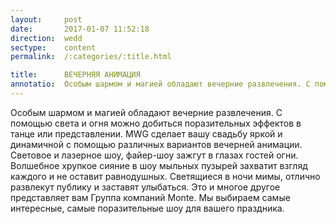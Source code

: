```yaml
---
layout:     post
date:       2017-01-07 11:52:18
direction:  wedd
sectype:    content
permalink:  /:categories/:title.html

title:      ВЕЧЕРНЯЯ АНИМАЦИЯ          
annotatio:  Особым шармом и магией обладают вечерние развлечения. С помощью света и огня можно добиться поразительных эффектов в танце или представлении. MWG сделает вашу свадьбу яркой и динамичной с помощью различных вариантов вечерней анимации. Световое и лазерное шоу, файер-шоу зажгут в глазах гостей огни. Волшебное хрупкое сияние в шоу мыльных пузырей захватит взгляд каждого и не оставит равнодушных. Светящиеся в ночи мимы, отлично развлекут публику и заставят улыбаться. Это и многое другое представляет вам Группа компаний Monte. Мы выбираем самые интересные, самые поразительные шоу для вашего праздника.
---
```


Особым шармом и магией обладают вечерние развлечения. С помощью света и огня можно добиться поразительных эффектов в танце или представлении. MWG сделает вашу свадьбу яркой и динамичной с помощью различных вариантов вечерней анимации. Световое и лазерное шоу, файер-шоу зажгут в глазах гостей огни. Волшебное хрупкое сияние в шоу мыльных пузырей захватит взгляд каждого и не оставит равнодушных. Светящиеся в ночи мимы, отлично развлекут публику и заставят улыбаться. Это и многое другое представляет вам Группа компаний Monte. Мы выбираем самые интересные, самые поразительные шоу для вашего праздника. 